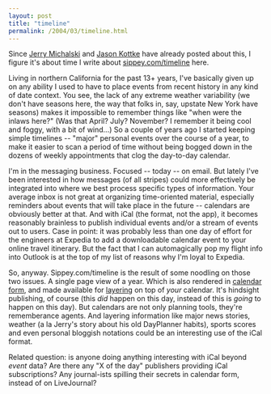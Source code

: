 ```yaml
---
layout: post
title: "timeline"
permalink: /2004/03/timeline.html
---
```


<p>Since <a href="http://www.sociate.com/blog/archives/2004_02_01_archive.html#107774578416072628">Jerry Michalski</a> and <a href="http://www.kottke.org/remainder/04/03/5276.html">Jason Kottke</a> have already posted about this, I figure it's about time I write about <a href="http://www.sippey.com/timeline/">sippey.com/timeline</a> here.</p>

<p>Living in northern California for the past 13+ years, I've basically given up on any ability I used to have to place events from recent history in any kind of date context.  You see, the lack of any extreme weather variability (we don't have seasons here, the way that folks in, say, upstate New York have seasons) makes it impossible to remember things like "when were the inlaws here?"  (Was that April?  July?  November?  I remember it being cool and foggy, with a bit of wind...)  So a couple of years ago I started keeping simple timelines -- "major" personal events over the course of a year, to make it easier to scan a period of time without being bogged down in the dozens of weekly appointments that clog the day-to-day calendar.</p>

<p>I'm in the messaging business.  Focused -- today -- on email.  But lately I've been interested in how messages (of all stripes) could more effectively be integrated into where we best process specific types of information.  Your average inbox is not great at organizing time-oriented material, especially reminders about events that will take place in the future -- calendars are obviously better at that.  And with iCal (the format, not the app), it becomes reasonably brainless to publish individual events and/or a stream of events out to users.  Case in point:  it was probably less than one day of effort for the engineers at Expedia to add a downloadable calendar event to your online travel itinerary.  But the fact that I can automagically pop my flight info into Outlook is at the top of my list of reasons why I'm loyal to Expedia.</p>

<p>So, anyway.  Sippey.com/timeline is the result of some noodling on those two issues.  A single page view of a year.  Which is also rendered in <a href="http://sippey.com/timeline/cal/month.php">calendar form</a>, and made available for <a href="http://sippey.com/timeline/sippey.ics">layering</a> on top of <i>your</i> calendar.  It's hindsight publishing, of course (this <i>did</i> happen on this day, instead of this is <i>going</i> to happen on this day).  But calendars are not only planning tools, they're rememberance agents.  And layering information like major news stories, weather (a la Jerry's story about his old DayPlanner habits), sports scores and even personal bloggish notations could be an interesting use of the iCal format.</p>

<p>Related question:  is anyone doing anything interesting with iCal beyond <i>event</i> data?  Are there any "X of the day" publishers providing iCal subscriptions?  Any journal-ists spilling their secrets in calendar form, instead of on LiveJournal?</p>



